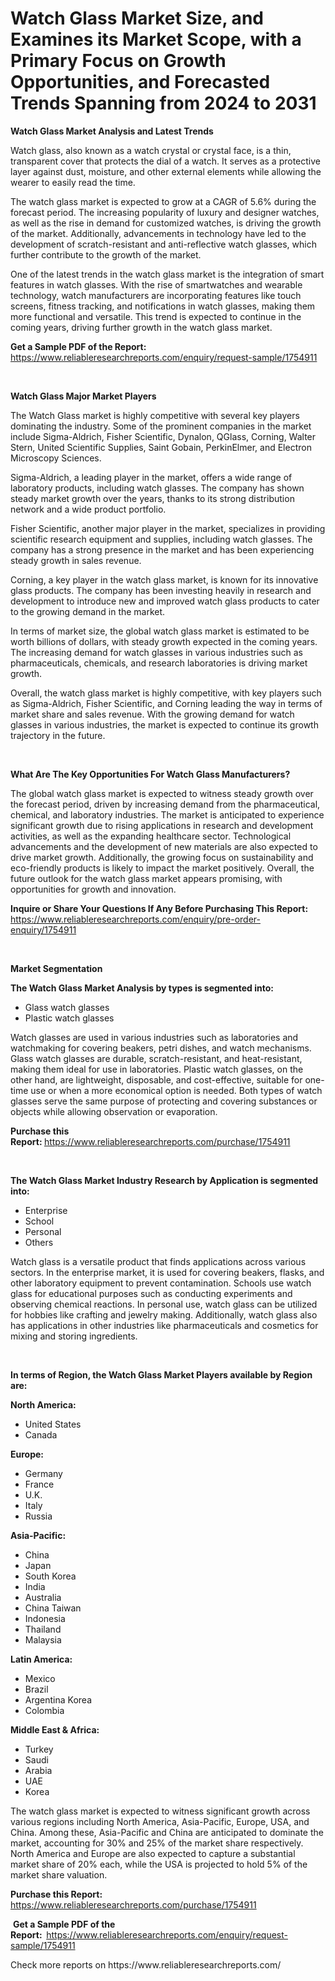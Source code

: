 <p><h1>Watch Glass Market Size, and Examines its Market Scope, with a Primary Focus on Growth Opportunities, and Forecasted Trends Spanning from 2024 to 2031</h1></p><p><strong>Watch Glass Market Analysis and Latest Trends</strong></p>
<p><p>Watch glass, also known as a watch crystal or crystal face, is a thin, transparent cover that protects the dial of a watch. It serves as a protective layer against dust, moisture, and other external elements while allowing the wearer to easily read the time.</p><p>The watch glass market is expected to grow at a CAGR of 5.6% during the forecast period. The increasing popularity of luxury and designer watches, as well as the rise in demand for customized watches, is driving the growth of the market. Additionally, advancements in technology have led to the development of scratch-resistant and anti-reflective watch glasses, which further contribute to the growth of the market.</p><p>One of the latest trends in the watch glass market is the integration of smart features in watch glasses. With the rise of smartwatches and wearable technology, watch manufacturers are incorporating features like touch screens, fitness tracking, and notifications in watch glasses, making them more functional and versatile. This trend is expected to continue in the coming years, driving further growth in the watch glass market.</p></p>
<p><strong>Get a Sample PDF of the Report:&nbsp;</strong> <a href="https://www.reliableresearchreports.com/enquiry/request-sample/1754911">https://www.reliableresearchreports.com/enquiry/request-sample/1754911</a></p>
<p>&nbsp;</p>
<p><strong>Watch Glass Major Market Players</strong></p>
<p><p>The Watch Glass market is highly competitive with several key players dominating the industry. Some of the prominent companies in the market include Sigma-Aldrich, Fisher Scientific, Dynalon, QGlass, Corning, Walter Stern, United Scientific Supplies, Saint Gobain, PerkinElmer, and Electron Microscopy Sciences.</p><p>Sigma-Aldrich, a leading player in the market, offers a wide range of laboratory products, including watch glasses. The company has shown steady market growth over the years, thanks to its strong distribution network and a wide product portfolio.</p><p>Fisher Scientific, another major player in the market, specializes in providing scientific research equipment and supplies, including watch glasses. The company has a strong presence in the market and has been experiencing steady growth in sales revenue.</p><p>Corning, a key player in the watch glass market, is known for its innovative glass products. The company has been investing heavily in research and development to introduce new and improved watch glass products to cater to the growing demand in the market.</p><p>In terms of market size, the global watch glass market is estimated to be worth billions of dollars, with steady growth expected in the coming years. The increasing demand for watch glasses in various industries such as pharmaceuticals, chemicals, and research laboratories is driving market growth.</p><p>Overall, the watch glass market is highly competitive, with key players such as Sigma-Aldrich, Fisher Scientific, and Corning leading the way in terms of market share and sales revenue. With the growing demand for watch glasses in various industries, the market is expected to continue its growth trajectory in the future.</p></p>
<p>&nbsp;</p>
<p><strong>What Are The Key Opportunities For Watch Glass Manufacturers?</strong></p>
<p><p>The global watch glass market is expected to witness steady growth over the forecast period, driven by increasing demand from the pharmaceutical, chemical, and laboratory industries. The market is anticipated to experience significant growth due to rising applications in research and development activities, as well as the expanding healthcare sector. Technological advancements and the development of new materials are also expected to drive market growth. Additionally, the growing focus on sustainability and eco-friendly products is likely to impact the market positively. Overall, the future outlook for the watch glass market appears promising, with opportunities for growth and innovation.</p></p>
<p><strong>Inquire or Share Your Questions If Any Before Purchasing This Report:</strong> <a href="https://www.reliableresearchreports.com/enquiry/pre-order-enquiry/1754911">https://www.reliableresearchreports.com/enquiry/pre-order-enquiry/1754911</a></p>
<p>&nbsp;</p>
<p><strong>Market Segmentation</strong></p>
<p><strong>The Watch Glass Market Analysis by types is segmented into:</strong></p>
<p><ul><li>Glass watch glasses</li><li>Plastic watch glasses</li></ul></p>
<p><p>Watch glasses are used in various industries such as laboratories and watchmaking for covering beakers, petri dishes, and watch mechanisms. Glass watch glasses are durable, scratch-resistant, and heat-resistant, making them ideal for use in laboratories. Plastic watch glasses, on the other hand, are lightweight, disposable, and cost-effective, suitable for one-time use or when a more economical option is needed. Both types of watch glasses serve the same purpose of protecting and covering substances or objects while allowing observation or evaporation.</p></p>
<p><strong>Purchase this Report:&nbsp;</strong><a href="https://www.reliableresearchreports.com/purchase/1754911">https://www.reliableresearchreports.com/purchase/1754911</a></p>
<p>&nbsp;</p>
<p><strong>The Watch Glass Market Industry Research by Application is segmented into:</strong></p>
<p><ul><li>Enterprise</li><li>School</li><li>Personal</li><li>Others</li></ul></p>
<p><p>Watch glass is a versatile product that finds applications across various sectors. In the enterprise market, it is used for covering beakers, flasks, and other laboratory equipment to prevent contamination. Schools use watch glass for educational purposes such as conducting experiments and observing chemical reactions. In personal use, watch glass can be utilized for hobbies like crafting and jewelry making. Additionally, watch glass also has applications in other industries like pharmaceuticals and cosmetics for mixing and storing ingredients.</p></p>
<p>&nbsp;</p>
<p><strong>In terms of Region, the Watch Glass Market Players available by Region are:</strong></p>
<p>
    <p> <strong> North America: </strong>
        <ul>
            <li>United States</li>
            <li>Canada</li>
        </ul>
        </p> 
    <p> <strong> Europe: </strong>
        <ul>
            <li>Germany</li>
            <li>France</li>
            <li>U.K.</li>
            <li>Italy</li>
            <li>Russia</li>
        </ul>
        </p> 
    <p> <strong> Asia-Pacific: </strong>
        <ul>
            <li>China</li>
            <li>Japan</li>
            <li>South Korea</li>
            <li>India</li>
            <li>Australia</li>
            <li>China Taiwan</li>
            <li>Indonesia</li>
            <li>Thailand</li>
            <li>Malaysia</li>
        </ul>
        </p> 
    <p> <strong> Latin America: </strong>
        <ul>
            <li>Mexico</li>
            <li>Brazil</li>
            <li>Argentina Korea</li>
            <li>Colombia</li>
        </ul>
        </p> 
    <p> <strong> Middle East & Africa: </strong>
        <ul>
            <li>Turkey</li>
            <li>Saudi</li>
            <li>Arabia</li>
            <li>UAE</li>
            <li>Korea</li>
        </ul>
    </p>
    </p>
<p><p>The watch glass market is expected to witness significant growth across various regions including North America, Asia-Pacific, Europe, USA, and China. Among these, Asia-Pacific and China are anticipated to dominate the market, accounting for 30% and 25% of the market share respectively. North America and Europe are also expected to capture a substantial market share of 20% each, while the USA is projected to hold 5% of the market share valuation.</p></p>
<p><strong>Purchase this Report: </strong><a href="https://www.reliableresearchreports.com/purchase/1754911">https://www.reliableresearchreports.com/purchase/1754911</a></p>
<p>&nbsp;<strong>Get a Sample PDF of the Report:&nbsp;&nbsp;</strong><a href="https://www.reliableresearchreports.com/enquiry/request-sample/1754911">https://www.reliableresearchreports.com/enquiry/request-sample/1754911</a></p>
<p><strong></strong></p>
<p>Check more reports on https://www.reliableresearchreports.com/</p>